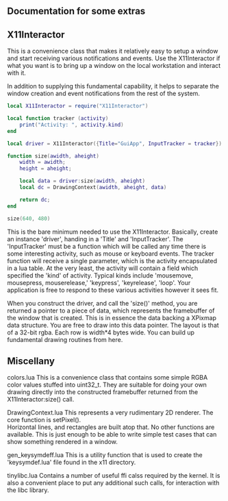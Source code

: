 Documentation for some extras
-----------------------------

X11Interactor
-------------
This is a convenience class that makes it relatively easy to setup a window and start
receiving various notifications and events.  Use the X11Interactor if what you want
is to bring up a window on the local workstation and interact with it.

In addition to supplying this fundamental capability, it helps to separate the 
window creation and event notifications from the rest of the system.

```lua
local X11Interactor = require("X11Interactor")

local function tracker (activity)
	print("Activity: ", activity.kind)
end

local driver = X11Interactor({Title="GuiApp", InputTracker = tracker})

function size(awidth, aheight)
	width = awidth;
	height = aheight;

	local data = driver:size(awidth, aheight)
	local dc = DrawingContext(awidth, aheight, data)

	return dc;
end

size(640, 480)
```

This is the bare minimum needed to use the X11Interactor.  Basically, create an instance 
'driver', handing in a 'Title' and 'InputTracker'.  The 'InputTracker' must be a function
which will be called any time there is some interesting activity, such as mouse or keyboard
events.  The tracker function will receive a single parameter, which is the activity
encapsulated in a lua table.  At the very least, the activity will contain a field which
specified the 'kind' of activity.  Typical kinds include 'mousemove, mousepress, mouserelease,'
'keypress', 'keyrelease', 'loop'.  Your application is free to respond to these various
activities however it sees fit.

When you construct the driver, and call the 'size()' method, you are returned a pointer to a 
piece of data, which represents the framebuffer of the window that is created.  This is in
essence the data backing a XPixmap data structure.  You are free to draw into this data pointer.
The layout is that of a 32-bit rgba.  Each row is width*4 bytes wide.  You can build up fundamental drawing routines from here.

Miscellany
----------

colors.lua
This is a convenience class that contains some simple RGBA color values stuffed into 
uint32_t.  They are suitable for doing your own drawing directly into the constructed
framebuffer returned from the X11Interactor:size() call.

DrawingContext.lua
This represents a very rudimentary 2D renderer.  The core function is setPixel().  
Horizontal lines, and rectangles are built atop that.  No other functions are 
available.  This is just enough to be able to write simple test cases that can
show something rendered in a window.

gen_keysymdeff.lua
This is a utility function that is used to create the 'keysymdef.lua' file found in the 
x11 directory.  

tinylibc.lua
Contains a number of useful ffi calss required by the kernel.  It is also a convenient 
place to put any additional such calls, for interaction with the libc library.
